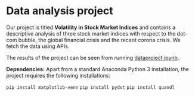 # Data analysis project

Our project is titled **Volatility in Stock Market Indices** and contains a descriptive analysis of three stock market indices with respect to the dot-com bubble, the global financial crisis and the recent corona crisis. We fetch the data using APIs.

The results of the project can be seen from running [dataproject.ipynb](dataproject.ipynb).

**Dependencies:** Apart from a standard Anaconda Python 3 installation, the project requires the following installations:

``pip install matplotlib-venn``
``pip install pydst``
``pip install quandl``
